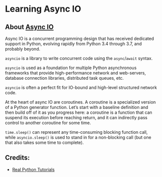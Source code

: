 # Learning Async IO

## About [Async IO](https://docs.python.org/3/library/asyncio.html)

Async IO is a concurrent programming design that has received dedicated support in Python,
evolving rapidly from Python 3.4 through 3.7, and probably beyond.

`asyncio` is a library to write concurrent code using the `async`/`await` syntax.

`asyncio` is used as a foundation for multiple Python asynchronous frameworks
that provide high-performance network and web-servers,
database connection libraries, distributed task queues, etc.

`asyncio` is often a perfect fit for IO-bound and high-level structured network code.

At the heart of async IO are coroutines.
A coroutine is a specialized version of a Python generator function.
Let’s start with a baseline definition and then build off of it as you progress here:
a coroutine is a function that can suspend its execution before reaching return,
and it can indirectly pass control to another coroutine for some time.

`time.sleep()` can represent any time-consuming blocking function call,
while `asyncio.sleep()` is used to stand in for a non-blocking call
(but one that also takes some time to complete).



## Credits:

- [Real Python Tutorials](https://realpython.com/async-io-python/#odds-and-ends)



















